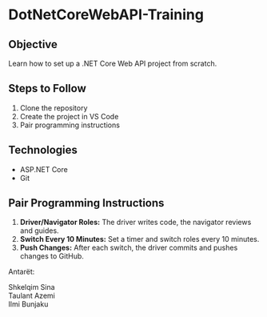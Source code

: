 # DotNetCoreWebAPI-Training

## Objective
Learn how to set up a .NET Core Web API project from scratch.

## Steps to Follow
1. Clone the repository
2. Create the project in VS Code
3. Pair programming instructions

## Technologies
- ASP.NET Core
- Git

## Pair Programming Instructions
1. **Driver/Navigator Roles:** The driver writes code, the navigator reviews and guides.
2. **Switch Every 10 Minutes:** Set a timer and switch roles every 10 minutes.
3. **Push Changes:** After each switch, the driver commits and pushes changes to GitHub.


Antarët:

Shkelqim Sina   
Taulant Azemi   
Ilmi Bunjaku    